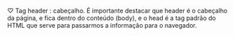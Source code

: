 

♡ Tag header : cabeçalho. É importante destacar que header é o cabeçalho da página, e fica dentro do conteúdo (body), e o head é a tag padrão do HTML que serve para passarmos a informação para o navegador.
